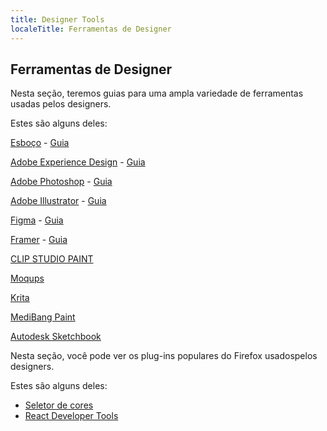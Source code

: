 ```yaml
---
title: Designer Tools
localeTitle: Ferramentas de Designer
---
```

## Ferramentas de Designer

Nesta seção, teremos guias para uma ampla variedade de ferramentas usadas pelos designers.

Estes são alguns deles:

[Esboço](https://www.sketchapp.com) - [Guia](https://github.com/freeCodeCamp/guides/blob/master/src/pages/designer-tools/sketch/index.md)

[Adobe Experience Design](www.adobe.com/products/experience-design.html) - [Guia](https://github.com/freeCodeCamp/guides/blob/master/src/pages/designer-tools/Experience-design/index.md)

[Adobe Photoshop](http://adobe.com/Photoshop) - [Guia](https://github.com/freeCodeCamp/guides/blob/master/src/pages/designer-tools/photoshop/index.md)

[Adobe Illustrator](http://adobe.com/Illustrator) - [Guia](https://github.com/freeCodeCamp/guides/blob/master/src/pages/designer-tools/illustrator/index.md)

[Figma](https://www.figma.com) - [Guia](https://github.com/freeCodeCamp/guides/blob/master/src/pages/designer-tools/Figma/index.md)

[Framer](https://framer.com) - [Guia](https://github.com/freeCodeCamp/guides/blob/master/src/pages/designer-tools/framer/index.md)

[CLIP STUDIO PAINT](https://www.clipstudio.net/en)

[Moqups](https://moqups.com/)

[Krita](https://krita.org/en/homepage/)

[MediBang Paint](https://medibangpaint.com/en/)

[Autodesk Sketchbook](https://www.sketchbook.com/)

Nesta seção, você pode ver os plug-ins populares do Firefox usados ​​pelos designers.

Estes são alguns deles:

*   [Seletor de cores](https://addons.mozilla.org/en-us/firefox/addon/colorzilla/?src=collection&collection_id=90e68e6a-f13f-5921-3412-5228262ca9db)
*   [React Developer Tools](https://addons.mozilla.org/en-US/firefox/addon/react-devtools/)
